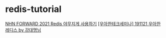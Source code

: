# redis-tutorial

[NHN FORWARD 2021 Redis 야무지게 사용하기](https://youtu.be/92NizoBL4uA)
[[우아한테크세미나] 191121 우아한레디스 by 강대명님](https://youtu.be/mPB2CZiAkKM)
